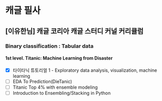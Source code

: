 # 캐글 필사
## [이유한님] 캐글 코리아 캐글 스터디 커널 커리큘럼

### Binary classification : Tabular data
#### 1st level. Titanic: Machine Learning from Disaster
- [x] 타이타닉 튜토리얼 1 - Exploratory data analysis, visualization, machine learning
- [ ] EDA To Prediction(DieTanic)
- [ ] Titanic Top 4% with ensemble modeling
- [ ] Introduction to Ensembling/Stacking in Python
